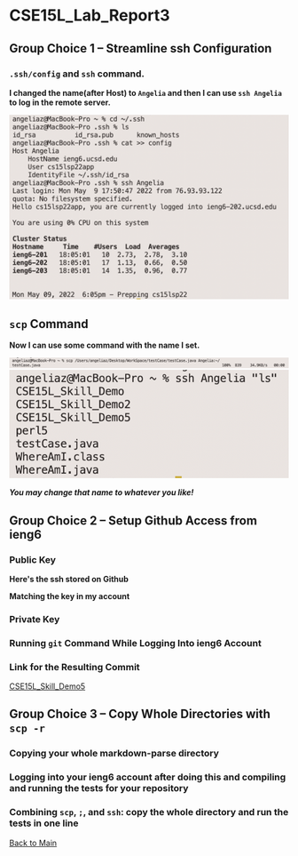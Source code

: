 # CSE15L_Lab_Report3

## Group Choice 1 – Streamline ssh Configuration

### `.ssh/config` and `ssh` command.

**I changed the name(after Host) to `Angelia` and then I can use `ssh Angelia` to log in the remote server.**

![Choice1](ChangeHostName.png)

## `scp` Command

**Now I can use some command with the name I set.**

![scp](Angelia_scp.png)
![ls](Angelia_ls.png)

***You may change that name to whatever you like!***

## Group Choice 2 – Setup Github Access from ieng6

### Public Key
**Here's the ssh stored on Github**

**Matching the key in my account**


### Private Key


### Running `git` Command While Logging Into ieng6 Account

### Link for the Resulting Commit
[CSE15L_Skill_Demo5](https://github.com/AngeliaZddl/CSE15L_Skill_Demo5/tree/main)

## Group Choice 3 – Copy Whole Directories with `scp -r`

### Copying your whole markdown-parse directory

### Logging into your ieng6 account after doing this and compiling and running the tests for your repository

### Combining `scp`, `;`, and `ssh`: copy the whole directory and run the tests in one line

[Back to Main](https://angeliazddl.github.io/CSE15L_Lab_Report/)